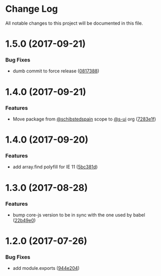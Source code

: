 # Change Log

All notable changes to this project will be documented in this file.

<a name="1.5.0"></a>
# 1.5.0 (2017-09-21)


### Bug Fixes

* dumb commit to force release ([0817388](https://github.com/SUI-Components/sui/commit/0817388))



<a name="1.4.0"></a>
# 1.4.0 (2017-09-21)


### Features

* Move package from [@schibstedspain](https://github.com/schibstedspain) scope to [@s-ui](https://github.com/s-ui) org ([7283e1f](https://github.com/SUI-Components/sui/commit/7283e1f))



<a name="1.4.0"></a>
# 1.4.0 (2017-09-20)


### Features

* add array.find polyfill for IE 11 ([5bc381d](https://github.com/SUI-Components/sui/commit/5bc381d))



<a name="1.3.0"></a>
# 1.3.0 (2017-08-28)


### Features

* bump core-js version to be in sync with the one used by babel ([22b49e0](https://github.com/SUI-Components/sui/commit/22b49e0))



<a name="1.2.0"></a>
# 1.2.0 (2017-07-26)


### Bug Fixes

* add module.exports ([944e204](https://github.com/SUI-Components/sui/commit/944e204))




